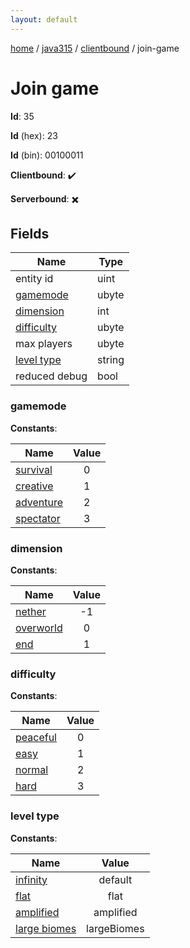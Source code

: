 ```yaml
---
layout: default
---
```


[home](/)  /  [java315](/protocol/java315)  /  [clientbound](/protocol/java315/clientbound)  /  join-game

# Join game

**Id**: 35

**Id** (hex): 23

**Id** (bin): 00100011

**Clientbound**: ✔️

**Serverbound**: ✖️

## Fields

Name | Type
---|---
entity id | uint
[gamemode](#gamemode) | ubyte
[dimension](#dimension) | int
[difficulty](#difficulty) | ubyte
max players | ubyte
[level type](#level-type) | string
reduced debug | bool

### gamemode

**Constants**:

Name | Value
---|:---:
[survival](gamemode_survival) | 0
[creative](gamemode_creative) | 1
[adventure](gamemode_adventure) | 2
[spectator](gamemode_spectator) | 3

### dimension

**Constants**:

Name | Value
---|:---:
[nether](dimension_nether) | -1
[overworld](dimension_overworld) | 0
[end](dimension_end) | 1

### difficulty

**Constants**:

Name | Value
---|:---:
[peaceful](difficulty_peaceful) | 0
[easy](difficulty_easy) | 1
[normal](difficulty_normal) | 2
[hard](difficulty_hard) | 3

### level type

**Constants**:

Name | Value
---|:---:
[infinity](level-type_infinity) | default
[flat](level-type_flat) | flat
[amplified](level-type_amplified) | amplified
[large biomes](level-type_large-biomes) | largeBiomes

